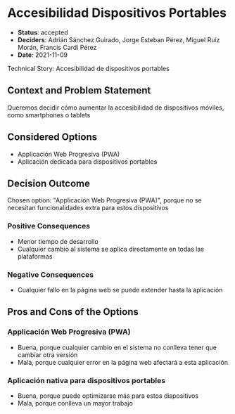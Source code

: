 # Accesibilidad Dispositivos Portables

* **Status**: accepted
* **Deciders**: Adrián Sánchez Guirado, Jorge Esteban Pérez, Miguel Ruiz Morán, Francis Cardi Pérez
* **Date**: 2021-11-09

Technical Story: Accesibilidad de dispositivos portables

## Context and Problem Statement

Queremos decidir cómo aumentar la accesibilidad de dispositivos móviles, como smartphones o tablets

## Considered Options

* Applicación Web Progresiva (PWA)
* Aplicación dedicada para dispositivos portables

## Decision Outcome

Chosen option: "Applicación Web Progresiva (PWA)", porque no se necesitan funcionalidades extra para estos dispositivos

### Positive Consequences

* Menor tiempo de desarrollo
* Cualquier cambio al sistema se aplica directamente en todas las plataformas

### Negative Consequences

* Cualquier fallo en la página web se puede extender hasta la aplicación

## Pros and Cons of the Options

### Applicación Web Progresiva (PWA)

* Buena, porque cualquier cambio en el sistema no conlleva tener que cambiar otra versión
* Mala, porque cualquier error en la página web afectará a esta aplicación

### Aplicación nativa para dispositivos portables

* Buena, porque puede optimizarse más para estos dispositivos
* Mala, porque conlleva un mayor trabajo